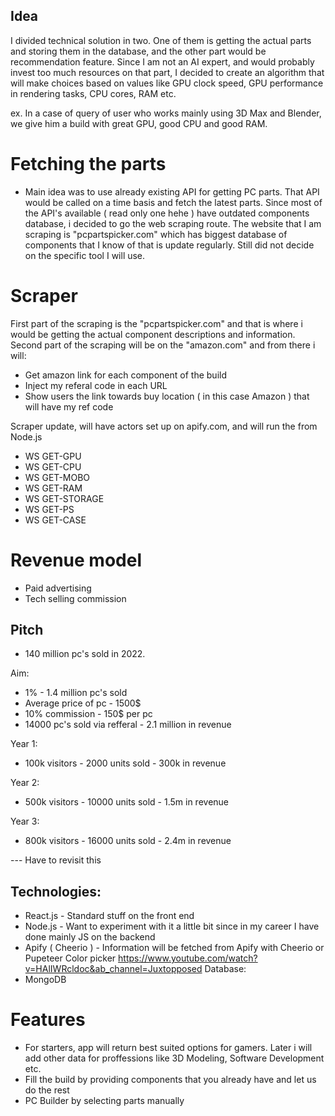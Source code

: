 ## Idea
I divided technical solution in two. One of them is getting the actual parts and storing them in the database,
and the other part would be recommendation feature. Since I am not an AI expert, and would probably invest too much 
resources on that part, I decided to create an algorithm that will make choices based on values like GPU clock speed,
GPU performance in rendering tasks, CPU cores, RAM etc.


ex. In a case of query of user who works mainly using 3D Max and Blender, we give him a build with great GPU, good CPU
and good RAM. 

# Fetching the parts
- Main idea was to use already existing API for getting PC parts. That API would be called on a time basis
and fetch the latest parts. Since most of the API's available ( read only one hehe ) have outdated components database,
i decided to go the web scraping route. The website that I am scraping is "pcpartspicker.com" which has biggest database
of components that I know of that is update regularly. Still did not decide on the specific tool I will use.

# Scraper
First part of the scraping is the "pcpartspicker.com" and that is where i would be getting the actual component 
descriptions and information. Second part of the scraping will be on the "amazon.com" and from there i will:
- Get amazon link for each component of the build
- Inject my referal code in each URL 
- Show users the link towards buy location ( in this case Amazon ) that will have my ref code

Scraper update, will have actors set up on apify.com, and will run the from Node.js 

- WS GET-GPU
- WS GET-CPU
- WS GET-MOBO
- WS GET-RAM
- WS GET-STORAGE
- WS GET-PS
- WS GET-CASE

# Revenue model

- Paid advertising
- Tech selling commission

## Pitch

- 140 million pc's sold in 2022.

Aim:
- 1% - 1.4 million pc's sold
- Average price of pc - 1500$
- 10% commission - 150$ per pc
- 14000 pc's sold via refferal - 2.1 million in revenue



Year 1:
- 100k visitors - 2000 units sold - 300k in revenue

Year 2:
- 500k visitors - 10000 units sold - 1.5m in revenue

Year 3:
- 800k visitors - 16000 units sold - 2.4m in revenue

--- Have to revisit this

## Technologies:

- React.js - Standard stuff on the front end
- Node.js - Want to experiment with it a little bit since in my career I have done mainly JS on the backend
- Apify ( Cheerio ) - Information will be fetched from Apify with Cheerio or Pupeteer
Color picker
https://www.youtube.com/watch?v=HAlIWRcldoc&ab_channel=Juxtopposed
Database:
- MongoDB

  


# Features

- For starters, app will return best suited options for gamers. Later i will add other data
for proffessions like 3D Modeling, Software Development etc.
- Fill the build by providing components that you already have and let us do the rest
- PC Builder by selecting parts manually
